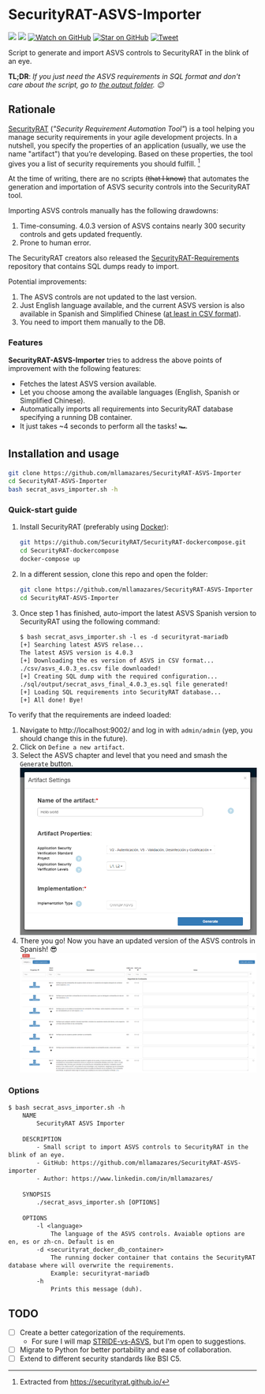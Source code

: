 # SecurityRAT-ASVS-Importer

![](https://img.shields.io/badge/lisense-MIT-green)
[![](https://img.shields.io/badge/LinkedIn-0077B5?logo=linkedin&logoColor=white)](https://www.linkedin.com/in/mllamazares/)
[![Watch on GitHub](https://img.shields.io/github/watchers/mllamazares/SecurityRAT-ASVS-Importer.svg?style=social)](https://github.com/mllamazares/SecurityRAT-ASVS-Importer/watchers)
[![Star on GitHub](https://img.shields.io/github/stars/mllamazares/SecurityRAT-ASVS-Importer.svg?style=social)](https://github.com/mllamazares/SecurityRAT-ASVS-Importer/stargazers)
[![Tweet](https://img.shields.io/twitter/url/https/github.com/mllamazares/SecurityRAT-ASVS-Importer.svg?style=social)](https://twitter.com/intent/tweet?text=Check%20out%20SecurityRAT-ASVS-Importer%21%20https%3A%2F%2Fgithub.com%2Fmllamazares%2FSecurityRAT-ASVS-Importer)

Script to generate and import ASVS controls to SecurityRAT in the blink of an eye.

**TL;DR**: *If you just need the ASVS requirements in SQL format and don't care about the script, go to [the output folder](./sql/output). 😉*

## Rationale

[SecurityRAT](https://securityrat.github.io/) (*"Security Requirement Automation Tool"*) is a tool helping you manage security requirements in your agile development projects.
In a nutshell, you specify the properties of an application (usually, we use the name "artifact") that you’re developing. Based on these properties, the tool gives you a list of security requirements you should fulfill. [^1]

At the time of writing, there are no scripts ~~(that I know)~~ that automates the generation and importation of ASVS security controls into the SecurityRAT tool.

Importing ASVS controls manually has the following drawdowns:
1. Time-consuming. 4.0.3 version of ASVS contains nearly 300 security controls and gets updated frequently.
3. Prone to human error.

The SecurityRAT creators also released the [SecurityRAT-Requirements](https://github.com/SecurityRAT/Security-Requirements) repository that contains SQL dumps ready to import.

Potential improvements:
1. The ASVS controls are not updated to the last version.
2. Just English language available, and the current ASVS version is also available in Spanish and Simplified Chinese ([at least in CSV format](https://github.com/OWASP/ASVS/tree/master/4.0)).
3. You need to import them manually to the DB.

### Features

**SecurityRAT-ASVS-Importer** tries to address the above points of improvement with the following features:

* Fetches the latest ASVS version available.
* Let you choose among the available languages (English, Spanish or Simplified Chinese).
* Automatically imports all requirements into SecurityRAT database specifying a running DB container.
* It just takes ~4 seconds to perform all the tasks! 🏎️

## Installation and usage

```bash
git clone https://github.com/mllamazares/SecurityRAT-ASVS-Importer
cd SecurityRAT-ASVS-Importer
bash secrat_asvs_importer.sh -h
```

### Quick-start guide

1. Install SecurityRAT (preferably using [Docker](https://github.com/SecurityRAT/SecurityRAT-dockercompose)):
    ```bash
    git https://github.com/SecurityRAT/SecurityRAT-dockercompose.git
    cd SecurityRAT-dockercompose
    docker-compose up
    ```
2. In a different session, clone this repo and open the folder:
    ```bash
    git clone https://github.com/mllamazares/SecurityRAT-ASVS-Importer
    cd SecurityRAT-ASVS-Importer
    ``` 
3. Once step 1 has finished, auto-import the latest ASVS Spanish version to SecurityRAT using the following command:
    ```
    $ bash secrat_asvs_importer.sh -l es -d securityrat-mariadb
    [+] Searching latest ASVS relase...
    The latest ASVS version is 4.0.3
    [+] Downloading the es version of ASVS in CSV format...
    ./csv/asvs_4.0.3_es.csv file downloaded!
    [+] Creating SQL dump with the required configuration...
    ./sql/output/secrat_asvs_final_4.0.3_es.sql file generated!
    [+] Loading SQL requirements into SecurityRAT database...
    [+] All done! Bye!
    ``` 

To verify that the requirements are indeed loaded:
1. Navigate to http://localhost:9002/ and log in with `admin/admin` (yep, you should change this in the future).
2. Click on `Define a new artifact`.
3. Select the ASVS chapter and level that you need and smash the `Generate` button.
    ![](./img/secrat-asvs-artifact.png)
4. There you go! Now you have an updated version of the ASVS controls in Spanish! 😎
    ![](./img/secrat-asvs-reqs.png)

### Options

```
$ bash secrat_asvs_importer.sh -h
    NAME
        SecurityRAT ASVS Importer

    DESCRIPTION
        - Small script to import ASVS controls to SecurityRAT in the blink of an eye.
        - GitHub: https://github.com/mllamazares/SecurityRAT-ASVS-importer
        - Author: https://www.linkedin.com/in/mllamazares/

    SYNOPSIS
        ./secrat_asvs_importer.sh [OPTIONS]

    OPTIONS
        -l <language> 
            The language of the ASVS controls. Avaiable options are en, es or zh-cn. Default is en
        -d <securityrat_docker_db_container>
            The running docker container that contains the SecurityRAT database where will overwrite the requirements.
            Example: securityrat-mariadb
        -h
            Prints this message (duh).
```

## TODO
- [ ] Create a better categorization of the requirements. 
    - For sure I will map [STRIDE-vs-ASVS](https://github.com/mllamazares/STRIDE-vs-ASVS), but I'm open to suggestions.
- [ ] Migrate to Python for better portability and ease of collaboration.
- [ ] Extend to different security standards like BSI C5.

[^1]: Extracted from https://securityrat.github.io/
